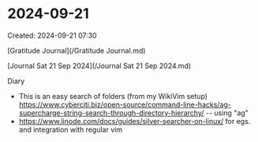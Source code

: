 # 2024-09-21
Created: 2024-09-21 07:30

[Gratitude Journal](/Gratitude Journal.md)

[Journal Sat 21 Sep 2024](/Journal Sat 21 Sep 2024.md) 

Diary 

- This is an easy search of folders (from my WikiVim setup) https://www.cyberciti.biz/open-source/command-line-hacks/ag-supercharge-string-search-through-directory-hierarchy/ -- using "ag"
-  https://www.linode.com/docs/guides/silver-searcher-on-linux/ for egs. and integration with regular vim

